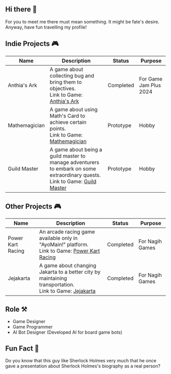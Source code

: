 ## Hi there 👋
For you to meet me there must mean something. It might be fate's desire. Anyway, have fun travelling my profile!

## Indie Projects 🎮
Name | Description | Status | Purpose
--- | --- | --- | ---
Anthia's Ark | A game about collecting bug and bring them to objectives.<br>Link to Game: [Anthia's Ark](https://namecdream.itch.io/anthias-ark) | Completed | For Game Jam Plus 2024
Mathemagician | A game about using Math's Card to achieve certain points.<br> Link to Game: [Mathemagician](https://namecdream.itch.io/mathemagician) | Prototype | Hobby
Guild Master | A game about being a guild master to manage adventurers to embark on some extraordinary quests.<br> Link to Game: [Guild Master](https://namecdream.itch.io/guild-master) | Prototype | Hobby

## Other Projects 🎮
Name | Description | Status | Purpose
--- | --- | --- | ---
Power Kart Racing | An arcade racing game available only in "AyoMain!" platform.<br>Link to Game: [Power Kart Racing](https://play.google.com/store/apps/details?id=com.hit.powerkartracing) | Completed | For Nagih Games
Jejakarta | A game about changing Jakarta to a better city by maintaining transportation.<br> Link to Game: [Jejakarta](https://play.google.com/store/apps/details?id=com.hit.jejakarta) | Completed | For Nagih Games

## Role ⚒️
- Game Designer
- Game Programmer
- AI Bot Designer (Developed AI for board game bots)

## Fun Fact 🤔
Do you know that this guy like Sherlock Holmes very much that he once gave a presentation about Sherlock Holmes's biography as a real person?

<!--
**jervisand/jervisand** is a ✨ _special_ ✨ repository because its `README.md` (this file) appears on your GitHub profile.

Here are some ideas to get you started:

- 🔭 I’m currently working on ...
- 🌱 I’m currently learning ...
- 👯 I’m looking to collaborate on ...
- 🤔 I’m looking for help with ...
- 💬 Ask me about ...
- 📫 How to reach me: ...
- 😄 Pronouns: ...
- ⚡ Fun fact: ...
-->
